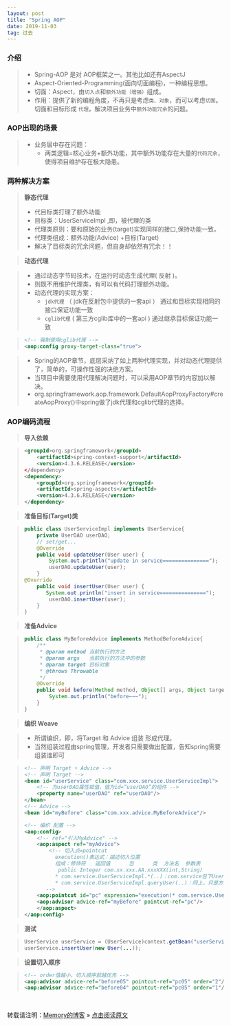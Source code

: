 ```yaml
---
layout: post
title: "Spring AOP"
date: 2019-11-03
tag: 过去
---
```

### 介绍

> * Spring-AOP 是对 AOP框架之一。其他比如还有AspectJ
> * Aspect-Oriented-Programming(面向切面编程)，一种编程思想。
> * 切面：Aspect，由`切入点`和`额外功能（增强）`组成。
> * 作用：提供了新的编程角度，不再只是考虑`类、对象`，而可以考虑`切面`。切面和目标形成 `代理`，解决项目业务中`额外功能冗余`的问题。

### AOP出现的场景

> * 业务层中存在问题：
>   - 两类逻辑=核心业务+额外功能，其中额外功能存在大量的`代码冗余`，使得项目维护存在极大隐患。

### 两种解决方案

> **静态代理**
>   - 代目标类打理了额外功能                   
>   - 目标类：UserServiceImpl ,即，被代理的类
>   - 代理类原则：要和原始的业务(target)实现同样的接口,保持功能一致。
>   - 代理类组成：额外功能(Advice) +目标(Target)
>   - 解决了目标类的冗余问题，但自身却依然有冗余！！

> **动态代理**

> * 通过动态字节码技术，在运行时动态生成代理( 反射 )。
> * 则既不用维护代理类，有可以有代码打理额外功能。
> * 动态代理的实现方案：
>   - `jdk代理` （ jdk在反射包中提供的一套api ） 通过和目标实现相同的接口保证功能一致
>   - `cglib代理` ( 第三方cglib库中的一套api )   通过继承目标保证功能一致

>```xml
> <!-- 强制使用cglib代理 -->
> <aop:config proxy-target-class="true">
>```

> * Spring的AOP章节，底层采纳了如上两种代理实现，并对动态代理提供了，简单的，可操作性强的决绝方案。
> * 当项目中需要使用代理解决问题时，可以采用AOP章节的内容加以解决。
> * org.springframework.aop.framework.DefaultAopProxyFactory#createAopProxy()中spring做了jdk代理和cglib代理的选择。

### AOP编码流程

> **导入依赖**

> ```xml
> <groupId>org.springframework</groupId>
>     <artifactId>spring-context-support</artifactId>
>     <version>4.3.6.RELEASE</version>
> </dependency>
> <dependency>
>     <groupId>org.springframework</groupId>
>     <artifactId>spring-aspects</artifactId>
>     <version>4.3.6.RELEASE</version>
> </dependency>
> ```

> **准备目标(Target)类**

> ```java
> public class UserServiceImpl implements UserService{
>     private UserDAO userDAO;
>     // set/get...
>     @Override
>     public void updateUser(User user) {
>         System.out.println("update in service===============");
>         userDAO.updateUser(user);
>     }
> @Override
>     public void insertUser(User user) {
>        System.out.println("insert in service===============");
>         userDAO.insertUser(user);
>     }
>}
>```

> **准备Advice**

>```java
> public class MyBeforeAdvice implements MethodBeforeAdvice{
>     /**
>      * @param method 当前执行的方法
>      * @param args   当前执行的方法中的参数
>      * @param target 目标对象
>      * @throws Throwable
>      */
>     @Override
>     public void before(Method method, Object[] args, Object target) throws Throwable {
>         System.out.println("before~~~");
>     }
> }
> ```

> **编织 Weave**

> * 所谓编织，即，将Target  和 Advice 组装 形成代理。
> * 当然组装过程由spring管理，开发者只需要做出配置，告知spring需要组装谁即可

>```xml
> <!-- 声明 Target + Advice -->
> <!-- 声明 Target -->
> <bean id="userService" class="com.xxx.service.UserServiceImpl">
>     <!-- 为userDAO属性赋值，值为id=“userDAO”的组件 -->
>     <property name="userDAO" ref="userDAO"/>
> </bean>
> <!-- Advice -->
> <bean id="myBefore" class="com.xxx.advice.MyBeforeAdvice"/>
> 
> <!-- 编织 配置 -->
> <aop:config>
>     <!-- ref="引入MyAdvice" -->
>     <aop:aspect ref="myAdvice">
>         <!-- 切入点=pointcut
>  		    execution()表达式：描述切入位置
>           组成：修饰符   返回值      包      类  方法名  参数表
>            public Integer com.xx.xxx.AA.xxxXXX(int,String)
>           * com.service.UserServiceImpl.*(..)：com.service包下UserServiceImpl类中，返回值修饰符任意，方法名任意，参数表任意
>           * com.service.UserServiceImpl.queryUser(..)：同上，只是方法名不是任意，而是 ”queryUser“
> 		 -->
>     <aop:pointcut id="pc" expression="execution(* com.service.UserServiceImpl.queryUser(..))"/>
>     <aop:advisor advice-ref="myBefore" pointcut-ref="pc"/>
>     </aop:aspect>
> </aop:config>
> ```

> **测试**

>```java
> UserService userService = (UserService)context.getBean("userService");
> userService.insertUser(new User(...));
>```

> **设置切入顺序**

>```xml
> <!-- order值越小，切入顺序就越优先 -->
> <aop:advisor advice-ref="before05" pointcut-ref="pc05" order="2"/>
> <aop:advisor advice-ref="before04" pointcut-ref="pc05" order="1"/>
>```

<br>
    
转载请注明：[Memory的博客](https://www.shendonghai.com) » [点击阅读原文](http://www.shendonghai.com/2019/11/Spring-AOP/) 